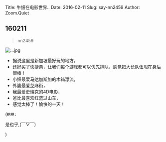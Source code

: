 Title: 牛妞在电影世界..
Date: 2016-02-11
Slug: say-nn2459
Author: Zoom.Quiet


## 160211
> nn2459

![...jpg](http://zoomquiet.qiniucdn.com/niuniu-albums/nn2016/160211-nn2459.jpg?imageView2/2/w/420)

- 据说这里是新加坡最好玩的地方，
- 还好买了快捷票，让我们每个游戏都可以优先排队，感觉把大长队伍甩在身后很棒！
- 小妞最爱马达加斯加的木箱漂流，
- 外婆最爱芝麻街，
- 我最爱史瑞克的4D电影，
- 爸比最喜欢红蓝过山车，
- 感觉太棒了！愉快的一天！


(`粑粑:` 

是也乎,(￣▽￣)

)
